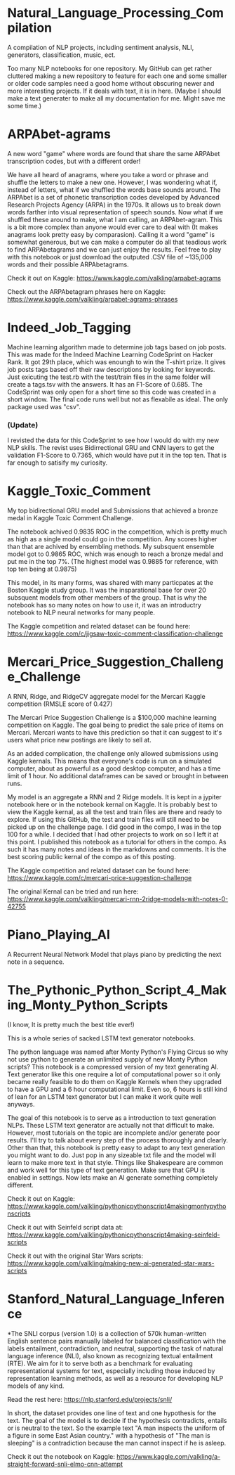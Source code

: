 # Natural_Language_Processing_Compilation
A compilation of NLP projects, including sentiment analysis, NLI, generators, classification, music, ect.

Too many NLP notebooks for one repository. My GitHub can get rather cluttered making a new repository to feature for each one and some smaller or older code samples need a good home without obscuring newer and more interesting projects. If it deals with text, it is in here. (Maybe I should make a text generater to make all my documentation for me. Might save me some time.)

# ARPAbet-agrams
A new word "game" where words are found that share the same ARPAbet transcription codes, but with a different order!

We have all heard of anagrams, where you take a word or phrase and shuffle the letters to make a new one. However, I was wondering what if, instead of letters, what if we shuffled the words base sounds around. The ARPAbet is a set of phonetic transcription codes developed by Advanced Research Projects Agency (ARPA) in the 1970s. It allows us to break down words farther into visual representation of speech sounds. Now what if we shuffled these around to make, what I am calling, an ARPAbet-agram. This is a bit more complex than anyone would ever care to deal with (It makes anagrams look pretty easy by comparasion). Calling it a word "game" is somewhat generous, but we can make a computer do all that teadious work to find ARPAbetagrams and we can just enjoy the results. Feel free to play with this notebook or just download the outputed .CSV file of ~135,000 words and their possible ARPAbetagrams. 

Check it out on Kaggle: https://www.kaggle.com/valkling/arpabet-agrams

Check out the ARPAbetagram phrases here on Kaggle: https://www.kaggle.com/valkling/arpabet-agrams-phrases

# Indeed_Job_Tagging
Machine learning algorithm made to determine job tags based on job posts. This was made for the Indeed Machine Learning CodeSprint on Hacker Rank. It got 29th place, which was enoungh to win the T-shirt prize. It gives job posts tags based off their raw descriptions by looking for keywords. Just exicuting the test.rb with the test/train files in the same folder will create a tags.tsv with the answers. It has an F1-Score of 0.685. The CodeSprint was only open for a short time so this code was created in a short window. The final code runs well but not as flexabile as ideal. The only package used was "csv".

### (Update)
I revisted the data for this CodeSprint to see how I would do with my new NLP skills. The revist uses Bidirrectional GRU and CNN layers to get the validation F1-Score to 0.7365, which would have put it in the top ten. That is far enough to satisify my curiosity.


# Kaggle_Toxic_Comment
My top bidirectional GRU model and Submissions that achieved a bronze medal in Kaggle Toxic Comment Challenge.

The notebook achived 0.9835 ROC in the competition, which is pretty much as high as a single model could go in the competition. Any scores higher than that are achived by ensembling methods. My subsquent ensemble model got to 0.9865 ROC, which was enough to reach a bronze medal and put me in the top 7%. (The highest model was 0.9885 for reference, with top ten being at 0.9875)

This model, in its many forms, was shared with many particpates at the Boston Kaggle study group. It was the insparational base for over 20 subsquent models from other members of the group. That is why the notebook has so many notes on how to use it, it was an introductry notebook to NLP neural networks for many people.

The Kaggle competition and related dataset can be found here: https://www.kaggle.com/c/jigsaw-toxic-comment-classification-challenge

# Mercari_Price_Suggestion_Challenge_Challenge
A RNN, Ridge, and RidgeCV aggregate model for the Mercari Kaggle competition (RMSLE score of 0.427) 

The Mercari Price Suggestion Challenge is a $100,000 machine learning competition on Kaggle. The goal being to predict the sale price of items on Mercari. Mercari wants to have this prediction so that it can suggest to it's users what price new postings are likely to sell at. 

As an added complication, the challenge only allowed submissions using Kaggle kernals. This means that everyone's code is run on a simulated computer, about as powerful as a good desktop computer,  and has a time limit of 1 hour. No additional dataframes can be saved or brought in between runs.

My model is an aggregate a RNN and 2 Ridge models. It is kept in a jypiter notebook here or in the notebook kernal on Kaggle. It is probably best to view the Kaggle kernal, as all the test and train files are there and ready to explore. If using this GitHub, the test and train files will still need to be picked up on the challenge page. I did good in the compo, I was in the top 100 for a while. I decided that I had other projects to work on so I left it at this point. I published this notebook as a tutorial for others in the compo. As such it has many notes and ideas in the markdowns and comments. It is the best scoring public kernal of the compo as of this posting.


The Kaggle competition and related dataset can be found here: https://www.kaggle.com/c/mercari-price-suggestion-challenge

The original Kernal can be tried and run here: https://www.kaggle.com/valkling/mercari-rnn-2ridge-models-with-notes-0-42755

# Piano_Playing_AI
A Recurrent Neural Network Model that plays piano by predicting the next note in a sequence.


# The_Pythonic_Python_Script_4_Making_Monty_Python_Scripts
(I know, It is pretty much the best title ever!)

This is a whole series of sacked LSTM text generator notebooks.

The python language was named after Monty Python's Flying Circus so why not use python to generate an unlimited supply of new Monty Python scripts? This notebook is a compressed version of my text generating AI. Text generator like this one require a lot of computational power so it only became really feasible to do them on Kaggle Kernels when they upgraded to have a GPU and a 6 hour computational limit. Even so, 6 hours is still kind of lean for an LSTM text generator but I can make it work quite well anyways.

The goal of this notebook is to serve as a introduction to text generation NLPs. These LSTM text generator are actually not that difficult to make. However, most tutorials on the topic are incomplete and/or generate poor results. I'll try to talk about every step of the process thoroughly and clearly. Other than that, this notebook is pretty easy to adapt to any text generation you might want to do. Just pop in any sizeable txt file and the model will learn to make more text in that style. Things like Shakespeare are common and work well for this type of text generation. Make sure that GPU is enabled in settings. Now lets make an AI generate something completely different.

Check it out on Kaggle: https://www.kaggle.com/valkling/pythonicpythonscript4makingmontypythonscripts

Check it out with Seinfeld script data at: https://www.kaggle.com/valkling/pythonicpythonscript4making-seinfeld-scripts

Check it out with the original Star Wars scripts: https://www.kaggle.com/valkling/making-new-ai-generated-star-wars-scripts

# Stanford_Natural_Language_Inference

*The SNLI corpus (version 1.0) is a collection of 570k human-written English sentence pairs manually labeled for balanced classification with the labels entailment, contradiction, and neutral, supporting the task of natural language inference (NLI), also known as recognizing textual entailment (RTE). We aim for it to serve both as a benchmark for evaluating representational systems for text, especially including those induced by representation learning methods, as well as a resource for developing NLP models of any kind.

Read the rest here: https://nlp.stanford.edu/projects/snli/

In short, the dataset provides one line of text and one hypothesis for the text. The goal of the model is to decide if the hypothesis contradicts, entails or is neutral to the text. So the example text "A man inspects the uniform of a figure in some East Asian country." with a hypothesis of "The man is sleeping" is a contradiction because the man cannot inspect if he is asleep.

Check it out the notebook on Kaggle: https://www.kaggle.com/valkling/a-straight-forward-snli-elmo-cnn-attempt
